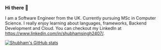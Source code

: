 ### Hi there 👋

<!--
**singh2407shubham/singh2407shubham** is a ✨ _special_ ✨ repository because its `README.md` (this file) appears on your GitHub profile.

Here are some ideas to get you started:

- 🔭 I’m currently working on ...
- 🌱 I’m currently learning ...
- 👯 I’m looking to collaborate on ...
- 🤔 I’m looking for help with ...
- 💬 Ask me about ...
- 📫 How to reach me: ...
- 😄 Pronouns: ...
- ⚡ Fun fact: ...
-->

I am a Software Engineer from the UK. Currently pursuing MSc in Computer Science. I really enjoy learning about languages, frameworks, Backend Development and Cloud. You can checkout my LinkedIn at https://www.linkedin.com/in/shubhamsingh2407/.

[![Shubham's GitHub stats](https://github-readme-stats.vercel.app/api?username=singh2407shubham)](https://github.com/anuraghazra/github-readme-stats)
